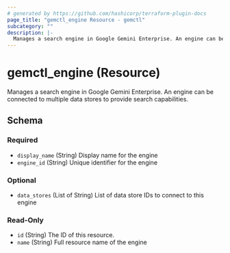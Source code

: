 ```yaml
---
# generated by https://github.com/hashicorp/terraform-plugin-docs
page_title: "gemctl_engine Resource - gemctl"
subcategory: ""
description: |-
  Manages a search engine in Google Gemini Enterprise. An engine can be connected to multiple data stores to provide search capabilities.
---
```


# gemctl_engine (Resource)

Manages a search engine in Google Gemini Enterprise. An engine can be connected to multiple data stores to provide search capabilities.



<!-- schema generated by tfplugindocs -->
## Schema

### Required

- `display_name` (String) Display name for the engine
- `engine_id` (String) Unique identifier for the engine

### Optional

- `data_stores` (List of String) List of data store IDs to connect to this engine

### Read-Only

- `id` (String) The ID of this resource.
- `name` (String) Full resource name of the engine

